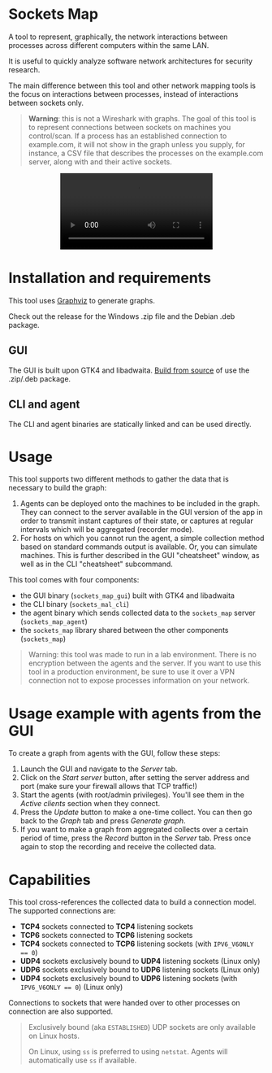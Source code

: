 # Sockets Map

A tool to represent, graphically, the network interactions between processes across different computers within the same LAN.

It is useful to quickly analyze software network architectures for security research.

The main difference between this tool and other network mapping tools is the focus on interactions between processes, instead of interactions between sockets only.

> **Warning**: this is not a Wireshark with graphs. The goal of this tool is to represent connections between sockets on machines you control/scan. If a process has an established connection to example.com, it will not show in the graph unless you supply, for instance, a CSV file that describes the processes on the example.com server, along with and their active sockets.

<div align="center">
<video src="https://user-images.githubusercontent.com/43273245/225655274-b2c5cb14-64db-42a2-a904-d6931aba0caf.mp4">
</div>

# Installation and requirements

This tool uses [Graphviz](https://graphviz.org/download/) to generate graphs.

Check out the release for the Windows .zip file and the Debian .deb package.

## GUI

The GUI is built upon GTK4 and libadwaita. [Build from source](BUILDING.md) of use the .zip/.deb package.

## CLI and agent

The CLI and agent binaries are statically linked and can be used directly.

# Usage

This tool supports two different methods to gather the data that is necessary to build the graph:

1. Agents can be deployed onto the machines to be included in the graph. They can connect to the server available in the GUI version of the app in order to transmit instant captures of their state, or captures at regular intervals which will be aggregated (recorder mode).
2. For hosts on which you cannot run the agent, a simple collection method based on standard commands output is available. Or, you can simulate machines. This is further described in the GUI "cheatsheet" window, as well as in the CLI "cheatsheet" subcommand.

This tool comes with four components:

- the GUI binary (`sockets_map_gui`) built with GTK4 and libadwaita
- the CLI binary (`sockets_mal_cli`)
- the agent binary which sends collected data to the `sockets_map` server (`sockets_map_agent`)
- the `sockets_map` library shared between the other components (`sockets_map`)

> Warning: this tool was made to run in a lab environment. There is no encryption between the agents and the server. If you want to use this tool in a production environment, be sure to use it over a VPN connection not to expose processes information on your network.

# Usage example with agents from the GUI

To create a graph from agents with the GUI, follow these steps:

1. Launch the GUI and navigate to the *Server* tab.
2. Click on the *Start server* button, after setting the server address and port (make sure your firewall allows that TCP traffic!)
3. Start the agents (with root/admin privileges). You'll see them in the *Active clients* section when they connect.
4. Press the *Update* button to make a one-time collect. You can then go back to the *Graph* tab and press *Generate graph*.
5. If you want to make a graph from aggregated collects over a certain period of time, press the *Record* button in the *Server* tab. Press once again to stop the recording and receive the collected data.

# Capabilities

This tool cross-references the collected data to build a connection model. The supported connections are:

- **TCP4** sockets connected to **TCP4** listening sockets
- **TCP6** sockets connected to **TCP6** listening sockets
- **TCP4** sockets connected to **TCP6** listening sockets (with `IPV6_V6ONLY == 0`)
- **UDP4** sockets exclusively bound to **UDP4** listening sockets (Linux only)
- **UDP6** sockets exclusively bound to **UDP6** listening sockets (Linux only)
- **UDP4** sockets exclusively bound to **UDP6** listening sockets (with `IPV6_V6ONLY == 0`) (Linux only)

Connections to sockets that were handed over to other processes on connection are also supported.

> Exclusively bound (aka `ESTABLISHED`) UDP sockets are only available on Linux hosts.
> 
> On Linux, using `ss` is preferred to using `netstat`. Agents will automatically use `ss` if available.
